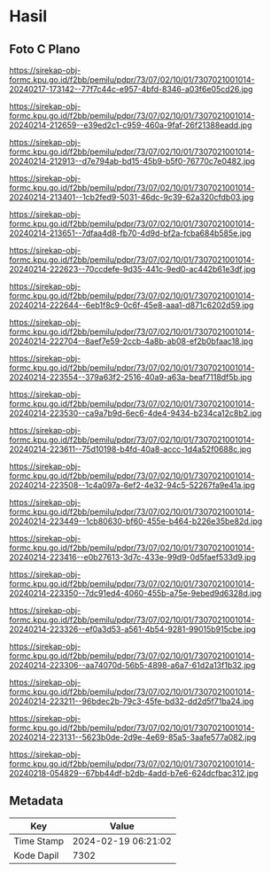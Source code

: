 # Hasil

## Foto C Plano

https://sirekap-obj-formc.kpu.go.id/f2bb/pemilu/pdpr/73/07/02/10/01/7307021001014-20240217-173142--77f7c44c-e957-4bfd-8346-a03f6e05cd26.jpg

https://sirekap-obj-formc.kpu.go.id/f2bb/pemilu/pdpr/73/07/02/10/01/7307021001014-20240214-212659--e39ed2c1-c959-460a-9faf-26f21388eadd.jpg

https://sirekap-obj-formc.kpu.go.id/f2bb/pemilu/pdpr/73/07/02/10/01/7307021001014-20240214-212913--d7e794ab-bd15-45b9-b5f0-76770c7e0482.jpg

https://sirekap-obj-formc.kpu.go.id/f2bb/pemilu/pdpr/73/07/02/10/01/7307021001014-20240214-213401--1cb2fed9-5031-46dc-9c39-62a320cfdb03.jpg

https://sirekap-obj-formc.kpu.go.id/f2bb/pemilu/pdpr/73/07/02/10/01/7307021001014-20240214-213651--7dfaa4d8-fb70-4d9d-bf2a-fcba684b585e.jpg

https://sirekap-obj-formc.kpu.go.id/f2bb/pemilu/pdpr/73/07/02/10/01/7307021001014-20240214-222623--70ccdefe-9d35-441c-9ed0-ac442b61e3df.jpg

https://sirekap-obj-formc.kpu.go.id/f2bb/pemilu/pdpr/73/07/02/10/01/7307021001014-20240214-222644--6eb1f8c9-0c6f-45e8-aaa1-d871c6202d59.jpg

https://sirekap-obj-formc.kpu.go.id/f2bb/pemilu/pdpr/73/07/02/10/01/7307021001014-20240214-222704--8aef7e59-2ccb-4a8b-ab08-ef2b0bfaac18.jpg

https://sirekap-obj-formc.kpu.go.id/f2bb/pemilu/pdpr/73/07/02/10/01/7307021001014-20240214-223554--379a63f2-2516-40a9-a63a-beaf7118df5b.jpg

https://sirekap-obj-formc.kpu.go.id/f2bb/pemilu/pdpr/73/07/02/10/01/7307021001014-20240214-223530--ca9a7b9d-6ec6-4de4-9434-b234ca12c8b2.jpg

https://sirekap-obj-formc.kpu.go.id/f2bb/pemilu/pdpr/73/07/02/10/01/7307021001014-20240214-223611--75d10198-b4fd-40a8-accc-1d4a52f0688c.jpg

https://sirekap-obj-formc.kpu.go.id/f2bb/pemilu/pdpr/73/07/02/10/01/7307021001014-20240214-223508--1c4a097a-6ef2-4e32-94c5-52267fa9e41a.jpg

https://sirekap-obj-formc.kpu.go.id/f2bb/pemilu/pdpr/73/07/02/10/01/7307021001014-20240214-223449--1cb80630-bf60-455e-b464-b226e35be82d.jpg

https://sirekap-obj-formc.kpu.go.id/f2bb/pemilu/pdpr/73/07/02/10/01/7307021001014-20240214-223416--e0b27613-3d7c-433e-99d9-0d5faef533d9.jpg

https://sirekap-obj-formc.kpu.go.id/f2bb/pemilu/pdpr/73/07/02/10/01/7307021001014-20240214-223350--7dc91ed4-4060-455b-a75e-9ebed9d6328d.jpg

https://sirekap-obj-formc.kpu.go.id/f2bb/pemilu/pdpr/73/07/02/10/01/7307021001014-20240214-223326--ef0a3d53-a561-4b54-9281-99015b915cbe.jpg

https://sirekap-obj-formc.kpu.go.id/f2bb/pemilu/pdpr/73/07/02/10/01/7307021001014-20240214-223306--aa74070d-56b5-4898-a6a7-61d2a13f1b32.jpg

https://sirekap-obj-formc.kpu.go.id/f2bb/pemilu/pdpr/73/07/02/10/01/7307021001014-20240214-223211--96bdec2b-79c3-45fe-bd32-dd2d5f71ba24.jpg

https://sirekap-obj-formc.kpu.go.id/f2bb/pemilu/pdpr/73/07/02/10/01/7307021001014-20240214-223131--5623b0de-2d9e-4e69-85a5-3aafe577a082.jpg

https://sirekap-obj-formc.kpu.go.id/f2bb/pemilu/pdpr/73/07/02/10/01/7307021001014-20240218-054829--67bb44df-b2db-4add-b7e6-624dcfbac312.jpg


## Metadata

| Key        | Value               |
| ---------- | ------------------- |
| Time Stamp | 2024-02-19 06:21:02 |
| Kode Dapil | 7302                |



